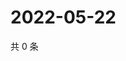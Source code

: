 # 2022-05-22

共 0 条

<!-- BEGIN WEIBO -->
<!-- 最后更新时间 Sun May 22 2022 20:08:33 GMT+0800 (China Standard Time) -->

<!-- END WEIBO -->
